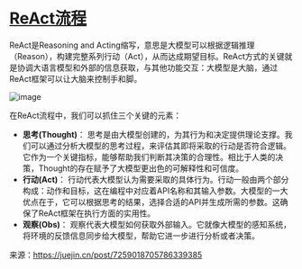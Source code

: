 # [ReAct流程](https://github.com/humyna/gitblog/issues/2)

ReAct是Reasoning and Acting缩写，意思是大模型可以根据逻辑推理（Reason），构建完整系列行动（Act），从而达成期望目标。ReAct方式的关键就是协调大语言模型和外部的信息获取，与其他功能交互：大模型是大脑，通过ReAct框架可以让大脑来控制手和脚。

![image](https://github.com/humyna/gitblog/assets/2505439/e52a3fca-fda3-47fe-8cab-e55936f5c802)

在ReAct流程中，我们可以抓住三个关键的元素：

- **思考(Thought)**： 思考是由大模型创建的，为其行为和决定提供理论支撑。我们可以通过分析大模型的思考过程，来评估其即将采取的行动是否符合逻辑。它作为一个关键指标，能够帮助我们判断其决策的合理性。相比于人类的决策，Thought的存在赋予了大模型更出色的可解释性和可信度。
- **行动(Act)**： 行动代表大模型认为需要采取的具体行为。行动一般由两个部分构成：动作和目标，这在编程中对应着API名称和其输入参数。大模型的一大优点在于，它可以根据思考的结果，选择合适的API并生成所需的参数。这确保了ReAct框架在执行方面的实用性。
- **观察(Obs)**： 观察代表大模型如何获取外部输入。它就像大模型的感知系统，将环境的反馈信息同步给大模型，帮助它进一步进行分析或者决策。

来源：https://juejin.cn/post/7259018705786339385
